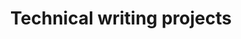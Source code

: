 ---
title: Technical writing projects
summary: Here you can find examples of my technical writing from my ENC3241 class.
comingSoon: true
lists:
- /portfolio:
childrenLists:
- /portfolio:
    title: Other technical writing projects
---